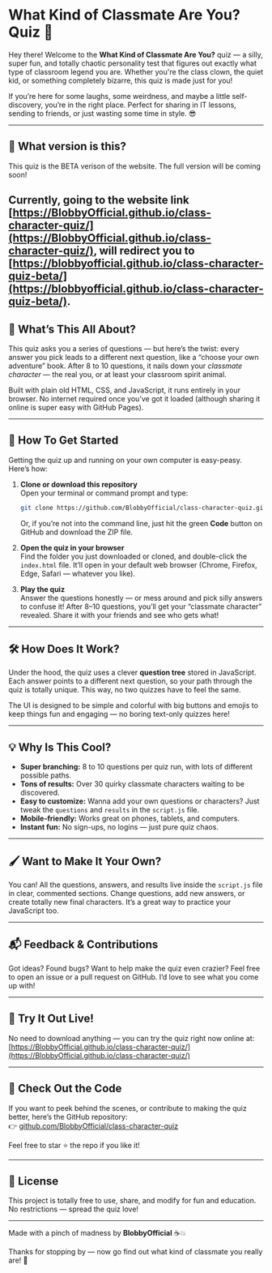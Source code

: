 # What Kind of Classmate Are You? Quiz 🎉

Hey there! Welcome to the **What Kind of Classmate Are You?** quiz — a silly, super fun, and totally chaotic personality test that figures out exactly what type of classroom legend you are. Whether you're the class clown, the quiet kid, or something completely bizarre, this quiz is made just for you!

If you’re here for some laughs, some weirdness, and maybe a little self-discovery, you’re in the right place. Perfect for sharing in IT lessons, sending to friends, or just wasting some time in style. 😎

---
## 📌 What version is this?

This quiz is the BETA verison of the website.
The full version will be coming soon!

Currently, going to the website link [https://BlobbyOfficial.github.io/class-character-quiz/](https://BlobbyOfficial.github.io/class-character-quiz/), will redirect you to [https://blobbyofficial.github.io/class-character-quiz-beta/](https://blobbyofficial.github.io/class-character-quiz-beta/).
---

## 🚀 What’s This All About?

This quiz asks you a series of questions — but here’s the twist: every answer you pick leads to a different next question, like a “choose your own adventure” book. After 8 to 10 questions, it nails down your *classmate character* — the real you, or at least your classroom spirit animal.

Built with plain old HTML, CSS, and JavaScript, it runs entirely in your browser. No internet required once you’ve got it loaded (although sharing it online is super easy with GitHub Pages).

---

## 📂 How To Get Started

Getting the quiz up and running on your own computer is easy-peasy. Here’s how:

1. **Clone or download this repository**  
   Open your terminal or command prompt and type:  
   ```bash
   git clone https://github.com/BlobbyOfficial/class-character-quiz.git
   ```  
   Or, if you’re not into the command line, just hit the green **Code** button on GitHub and download the ZIP file.

2. **Open the quiz in your browser**  
   Find the folder you just downloaded or cloned, and double-click the `index.html` file. It’ll open in your default web browser (Chrome, Firefox, Edge, Safari — whatever you like).  

3. **Play the quiz**  
   Answer the questions honestly — or mess around and pick silly answers to confuse it! After 8–10 questions, you’ll get your “classmate character” revealed. Share it with your friends and see who gets what!

---

## 🛠️ How Does It Work?

Under the hood, the quiz uses a clever **question tree** stored in JavaScript. Each answer points to a different next question, so your path through the quiz is totally unique. This way, no two quizzes have to feel the same.

The UI is designed to be simple and colorful with big buttons and emojis to keep things fun and engaging — no boring text-only quizzes here!

---

## 💡 Why Is This Cool?

- **Super branching:** 8 to 10 questions per quiz run, with lots of different possible paths.  
- **Tons of results:** Over 30 quirky classmate characters waiting to be discovered.  
- **Easy to customize:** Wanna add your own questions or characters? Just tweak the `questions` and `results` in the `script.js` file.  
- **Mobile-friendly:** Works great on phones, tablets, and computers.  
- **Instant fun:** No sign-ups, no logins — just pure quiz chaos.

---

## 🖌️ Want to Make It Your Own?

You can! All the questions, answers, and results live inside the `script.js` file in clear, commented sections. Change questions, add new answers, or create totally new final characters. It’s a great way to practice your JavaScript too.

---

## 📬 Feedback & Contributions

Got ideas? Found bugs? Want to help make the quiz even crazier? Feel free to open an issue or a pull request on GitHub. I’d love to see what you come up with!

---

## 🔗 Try It Out Live!

No need to download anything — you can try the quiz right now online at:  
[https://BlobbyOfficial.github.io/class-character-quiz/](https://BlobbyOfficial.github.io/class-character-quiz/)

---

## 📂 Check Out the Code

If you want to peek behind the scenes, or contribute to making the quiz better, here’s the GitHub repository:  
👉 [github.com/BlobbyOfficial/class-character-quiz](https://github.com/BlobbyOfficial/class-character-quiz)

Feel free to star ⭐️ the repo if you like it!

---

## 📜 License

This project is totally free to use, share, and modify for fun and education. No restrictions — spread the quiz love!

---

Made with a pinch of madness by **BlobbyOfficial** ☕💥

Thanks for stopping by — now go find out what kind of classmate you really are! 🎉

